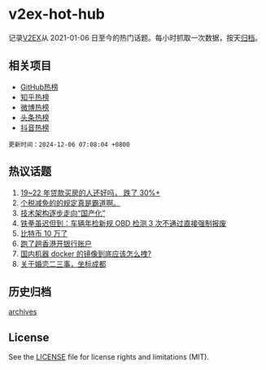 # v2ex-hot-hub

 记录[V2EX](https://www.v2ex.com/)从 2021-01-06 日至今的热门话题。每小时抓取一次数据，按天[归档](archives)。
 
 ## 相关项目

- [GitHub热榜](https://github.com/it985/github-hot-hub)
- [知乎热榜](https://github.com/it985/zhihu-hot-hub)
- [微博热榜](https://github.com/it985/weibo-hot-hub)
- [头条热榜](https://github.com/it985/toutiao-hot-hub)
- [抖音热榜](https://github.com/it985/douyin-hot-hub)


 `更新时间：2024-12-06 07:08:04 +0800`

## 热议话题

1. [19~22 年贷款买房的人还好吗， 跌了 30%+](https://www.v2ex.com/t/1095136)
1. [个税减免的的规定真是霸道啊。](https://www.v2ex.com/t/1095121)
1. [技术架构逐步走向“国产化”](https://www.v2ex.com/t/1095159)
1. [铁拳虽迟但到：车辆年检新规 OBD 检测 3 次不通过直接强制报废](https://www.v2ex.com/t/1095129)
1. [比特币 10 万了](https://www.v2ex.com/t/1095162)
1. [跑了趟香港开银行账户](https://www.v2ex.com/t/1095112)
1. [国内机器 docker 的镜像到底应该怎么拽?](https://www.v2ex.com/t/1095188)
1. [关于婚恋二三事，坐标成都](https://www.v2ex.com/t/1095185)

## 历史归档

[archives](archives)

## License

See the [LICENSE](LICENSE) file for license rights and limitations (MIT).
